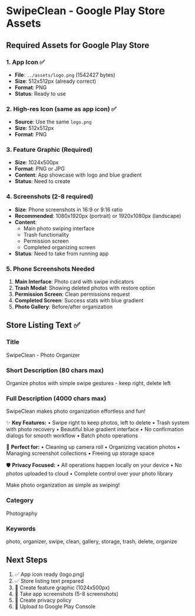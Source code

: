 # SwipeClean - Google Play Store Assets

## Required Assets for Google Play Store

### 1. App Icon ✅
- **File**: `../assets/logo.png` (1542427 bytes)
- **Size**: 512x512px (already correct)
- **Format**: PNG
- **Status**: Ready to use

### 2. High-res Icon (same as app icon) ✅
- **Source**: Use the same `logo.png`
- **Size**: 512x512px
- **Format**: PNG

### 3. Feature Graphic (Required)
- **Size**: 1024x500px
- **Format**: PNG or JPG
- **Content**: App showcase with logo and blue gradient
- **Status**: Need to create

### 4. Screenshots (2-8 required)
- **Size**: Phone screenshots in 16:9 or 9:16 ratio
- **Recommended**: 1080x1920px (portrait) or 1920x1080px (landscape)
- **Content**: 
  - Main photo swiping interface
  - Trash functionality
  - Permission screen
  - Completed organizing screen
- **Status**: Need to take from running app

### 5. Phone Screenshots Needed
1. **Main Interface**: Photo card with swipe indicators
2. **Trash Modal**: Showing deleted photos with restore option
3. **Permission Screen**: Clean permissions request
4. **Completed Screen**: Success stats with blue gradient
5. **Photo Gallery**: Before/after organization

## Store Listing Text ✅

### Title
SwipeClean - Photo Organizer

### Short Description (80 chars max)
Organize photos with simple swipe gestures - keep right, delete left

### Full Description (4000 chars max)
SwipeClean makes photo organization effortless and fun! 

✨ **Key Features:**
• Swipe right to keep photos, left to delete
• Trash system with photo recovery
• Beautiful blue gradient interface
• No confirmation dialogs for smooth workflow
• Batch photo operations

🎯 **Perfect for:**
• Cleaning up camera roll
• Organizing vacation photos
• Managing screenshot collections
• Freeing up storage space

🛡️ **Privacy Focused:**
• All operations happen locally on your device
• No photos uploaded to cloud
• Complete control over your photo library

Make photo organization as simple as swiping!

### Category
Photography

### Keywords
photo, organizer, swipe, clean, gallery, storage, trash, delete, organize

## Next Steps
1. ✅ App icon ready (logo.png)
2. ✅ Store listing text prepared
3. 🔨 Create feature graphic (1024x500px)
4. 📱 Take app screenshots (5-8 screenshots)
5. 📝 Create privacy policy
6. 🚀 Upload to Google Play Console
